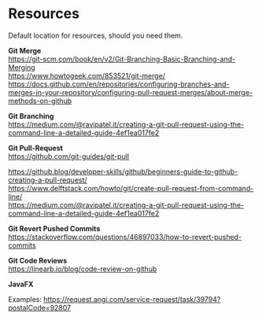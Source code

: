 # Resources

Default location for resources, should you need them. 

**Git Merge**  
https://git-scm.com/book/en/v2/Git-Branching-Basic-Branching-and-Merging  
https://www.howtogeek.com/853521/git-merge/ 
https://docs.github.com/en/repositories/configuring-branches-and-merges-in-your-repository/configuring-pull-request-merges/about-merge-methods-on-github   

**Git Branching**  
https://medium.com/@ravipatel.it/creating-a-git-pull-request-using-the-command-line-a-detailed-guide-4ef1ea017fe2  

**Git Pull-Request**  
https://github.com/git-guides/git-pull

https://github.blog/developer-skills/github/beginners-guide-to-github-creating-a-pull-request/  
https://www.delftstack.com/howto/git/create-pull-request-from-command-line/  
https://medium.com/@ravipatel.it/creating-a-git-pull-request-using-the-command-line-a-detailed-guide-4ef1ea017fe2  

**Git Revert Pushed Commits**  
https://stackoverflow.com/questions/46897033/how-to-revert-pushed-commits  

**Git Code Reviews**  
https://linearb.io/blog/code-review-on-github  

**JavaFX**  

Examples:
https://request.angi.com/service-request/task/39794?postalCode=92807
